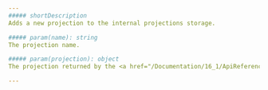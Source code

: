```yaml
---
##### shortDescription
Adds a new projection to the internal projections storage.

##### param(name): string
The projection name.

##### param(projection): object
The projection returned by the <a href="/Documentation/16_1/ApiReference/Common/Utils/viz/map/#projectiondata">projection(data)</a> method.

---
```

